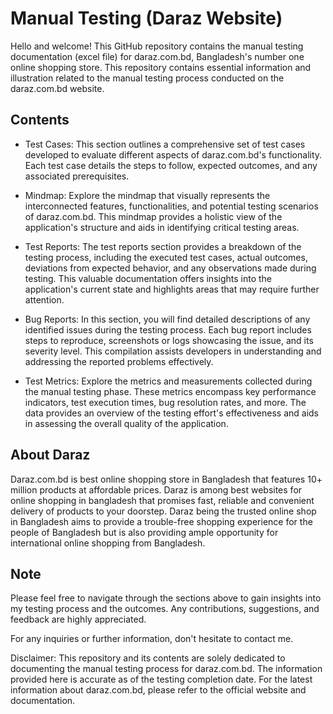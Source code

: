 
# Manual Testing (Daraz Website)

Hello and welcome! This GitHub repository contains the manual testing documentation (excel file) for daraz.com.bd, Bangladesh's number one online shopping store. This repository contains essential information and illustration related to the manual testing process conducted on the daraz.com.bd website.
## Contents

- Test Cases: This section outlines a comprehensive set of test cases developed to evaluate different aspects of daraz.com.bd's functionality. Each test case details the steps to follow, expected outcomes, and any associated prerequisites.

- Mindmap: Explore the mindmap that visually represents the interconnected features, functionalities, and potential testing scenarios of daraz.com.bd. This mindmap provides a holistic view of the application's structure and aids in identifying critical testing areas.

- Test Reports: The test reports section provides a breakdown of the testing process, including the executed test cases, actual outcomes, deviations from expected behavior, and any observations made during testing. This valuable documentation offers insights into the application's current state and highlights areas that may require further attention.

- Bug Reports: In this section, you will find detailed descriptions of any identified issues during the testing process. Each bug report includes steps to reproduce, screenshots or logs showcasing the issue, and its severity level. This compilation assists developers in understanding and addressing the reported problems effectively.

- Test Metrics: Explore the metrics and measurements collected during the manual testing phase. These metrics encompass key performance indicators, test execution times, bug resolution rates, and more. The data provides an overview of the testing effort's effectiveness and aids in assessing the overall quality of the application.
## About Daraz

Daraz.com.bd is best online shopping store in Bangladesh that features 10+ million products at affordable prices. Daraz is among best websites for online shopping in bangladesh that promises fast, reliable and convenient delivery of products to your doorstep. Daraz being the trusted online shop in Bangladesh aims to provide a trouble-free shopping experience for the people of Bangladesh but is also providing ample opportunity for international online shopping from Bangladesh.
## Note


Please feel free to navigate through the sections above to gain insights into my testing process and the outcomes. Any contributions, suggestions, and feedback are highly appreciated. 

For any inquiries or further information, don't hesitate to contact me.

Disclaimer: This repository and its contents are solely dedicated to documenting the manual testing process for daraz.com.bd. The information provided here is accurate as of the testing completion date. For the latest information about daraz.com.bd, please refer to the official website and documentation.